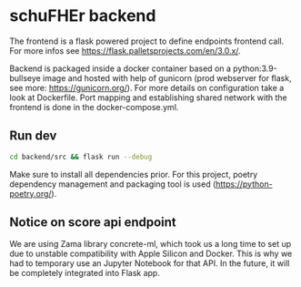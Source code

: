 # schuFHEr backend
The frontend is a flask powered project to define endpoints frontend call. For more infos see https://flask.palletsprojects.com/en/3.0.x/.


Backend is packaged inside a docker container based on a python:3.9-bullseye image and hosted with help of gunicorn (prod webserver for flask, see more: https://gunicorn.org/). For more details on configuration take a look at Dockerfile. Port mapping and establishing shared network with the frontend is done in the docker-compose.yml.

## Run dev
```bash
cd backend/src && flask run --debug
```
Make sure to install all dependencies prior. For this project, poetry  dependency management and packaging tool is used (https://python-poetry.org/).

## Notice on score api endpoint
We are using Zama library concrete-ml, which took us a long time to set up due to unstable compatibility with Apple Silicon and Docker. This is why we had to temporary use an Jupyter Notebook for that API. In the future, it will be completely integrated into Flask app.
